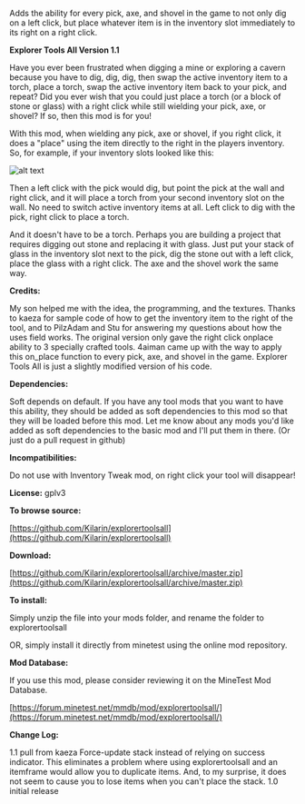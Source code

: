 Adds the ability for every pick, axe, and shovel in the game to not only dig on a left click, but place whatever item is in the inventory slot immediately to its right on a right click.

**Explorer Tools All Version 1.1**

Have you ever been frustrated when digging a mine or exploring a cavern because you have to dig, dig, dig, then swap the active inventory item to a torch, place a torch, swap the active inventory item back to your pick, and repeat?  Did you ever wish that you could just place a torch (or a block of stone or glass) with a right click while still wielding your pick, axe, or shovel?  If so, then this mod is for you!

With this mod, when wielding any pick, axe or shovel, if you right click, it does a "place" using the item directly to the right in the players inventory.  So, for example, if your inventory slots looked like this:

![alt text](http://i60.tinypic.com/11huw7k.png "image")

Then a left click with the pick would dig, but point the pick at the wall and right click, and it will place a torch from your second inventory slot on the wall.  No need to switch active inventory items at all.  Left click to dig with the pick, right click to place a torch.

And it doesn't have to be a torch.  Perhaps you are building a project that requires digging out stone and replacing it with glass.  Just put your stack of glass in the inventory slot next to the pick, dig the stone out with a left click, place the glass with a right click.  The axe and the shovel work the same way.

**Credits:**<p>
My son helped me with the idea, the programming, and the textures.  Thanks to kaeza for sample code of how to get the inventory item to the right of the tool, and to PilzAdam and Stu for answering my questions about how the uses field works.  The original version only gave the right click onplace ability to 3 specially crafted tools. 4aiman came up with the way to apply this on_place function to every pick, axe, and shovel in the game.  Explorer Tools All is just a slightly modified version of his code.

**Dependencies:**<p>
Soft depends on default.  If you have any tool mods that you want to have this ability, they should be added as soft dependencies to this mod so that they will be loaded before this mod.  Let me know about any mods you'd like added as soft dependencies to the basic mod and I'll put them in there.  (Or just do a pull request in github)

**Incompatibilities:**<p>
Do not use with Inventory Tweak mod, on right click your tool will disappear!

**License:** gplv3

**To browse source:**<p>
[https://github.com/Kilarin/explorertoolsall](https://github.com/Kilarin/explorertoolsall)

**Download:**<p>
[https://github.com/Kilarin/explorertoolsall/archive/master.zip](https://github.com/Kilarin/explorertoolsall/archive/master.zip)

**To install:**<p>
Simply unzip the file into your mods folder, and rename the folder to explorertoolsall<p>
OR, simply install it directly from minetest using the online mod repository.

**Mod Database:**<p>
If you use this mod, please consider reviewing it on the MineTest Mod Database.<p>
[https://forum.minetest.net/mmdb/mod/explorertoolsall/](https://forum.minetest.net/mmdb/mod/explorertoolsall/)<p>

**Change Log:**<p>
1.1 pull from kaeza Force-update stack instead of relying on success indicator.
    This eliminates a problem where using explorertoolsall and an itemframe would
    allow you to duplicate items.  And, to my surprise, it does not seem to cause
    you to lose items when you can't place the stack.
1.0 initial release
